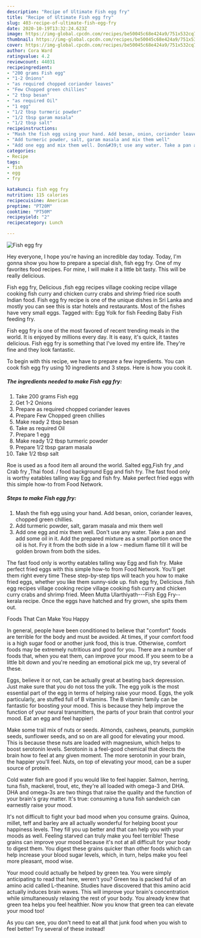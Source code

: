 ```yaml
---
description: "Recipe of Ultimate Fish egg fry"
title: "Recipe of Ultimate Fish egg fry"
slug: 403-recipe-of-ultimate-fish-egg-fry
date: 2020-10-19T13:32:24.623Z
image: https://img-global.cpcdn.com/recipes/be50045c68e424a9/751x532cq70/fish-egg-fry-recipe-main-photo.jpg
thumbnail: https://img-global.cpcdn.com/recipes/be50045c68e424a9/751x532cq70/fish-egg-fry-recipe-main-photo.jpg
cover: https://img-global.cpcdn.com/recipes/be50045c68e424a9/751x532cq70/fish-egg-fry-recipe-main-photo.jpg
author: Cora Ward
ratingvalue: 4.2
reviewcount: 44031
recipeingredient:
- "200 grams Fish egg"
- "1-2 Onions"
- "as required chopped coriander leaves"
- "Few Chopped green chillies"
- "2 tbsp besan"
- "as required Oil"
- "1 egg"
- "1/2 tbsp turmeric powder"
- "1/2 tbsp garam masala"
- "1/2 tbsp salt"
recipeinstructions:
- "Mash the fish egg using your hand. Add besan, onion, coriander leaves, chopped green chillies."
- "Add turmeric powder, salt, garam masala and mix them well"
- "Add one egg and mix them well. Don&#39;t use any water. Take a pan and add some oil in it. Add the prepared mixture as a small portion once the oil is hot. Fry it from the both side in a low - medium flame till it will be golden brown from both the sides."
categories:
- Recipe
tags:
- fish
- egg
- fry

katakunci: fish egg fry 
nutrition: 115 calories
recipecuisine: American
preptime: "PT20M"
cooktime: "PT50M"
recipeyield: "2"
recipecategory: Lunch

---
```



![Fish egg fry](https://img-global.cpcdn.com/recipes/be50045c68e424a9/751x532cq70/fish-egg-fry-recipe-main-photo.jpg)

Hey everyone, I hope you're having an incredible day today. Today, I'm gonna show you how to prepare a special dish, fish egg fry. One of my favorites food recipes. For mine, I will make it a little bit tasty. This will be really delicious.

Fish egg fry, Delicious ,fish egg recipes village cooking recipe village cooking fish curry and chicken curry crabs and shrimp fried rice south Indian food. Fish egg fry recipe is one of the unique dishes in Sri Lanka and mostly you can see this is star hotels and restaurants. Most of the fishes have very small eggs. Tagged with: Egg Yolk for fish Feeding Baby Fish feeding fry.

Fish egg fry is one of the most favored of recent trending meals in the world. It is enjoyed by millions every day. It is easy, it's quick, it tastes delicious. Fish egg fry is something that I've loved my entire life. They're fine and they look fantastic.


To begin with this recipe, we have to prepare a few ingredients. You can cook fish egg fry using 10 ingredients and 3 steps. Here is how you cook it.

<!--inarticleads1-->

##### The ingredients needed to make Fish egg fry:

1. Take 200 grams Fish egg
1. Get 1-2 Onions
1. Prepare as required chopped coriander leaves
1. Prepare Few Chopped green chillies
1. Make ready 2 tbsp besan
1. Take as required Oil
1. Prepare 1 egg
1. Make ready 1/2 tbsp turmeric powder
1. Prepare 1/2 tbsp garam masala
1. Take 1/2 tbsp salt


Roe is used as a food item all around the world. Salted egg,Fish fry ,and Crab fry ,Thai food. / food background Egg and fish fry. The fast food only is worthy eatables talling way Egg and fish fry. Make perfect fried eggs with this simple how-to from Food Network. 

<!--inarticleads2-->

##### Steps to make Fish egg fry:

1. Mash the fish egg using your hand. Add besan, onion, coriander leaves, chopped green chillies.
1. Add turmeric powder, salt, garam masala and mix them well
1. Add one egg and mix them well. Don&#39;t use any water. Take a pan and add some oil in it. Add the prepared mixture as a small portion once the oil is hot. Fry it from the both side in a low - medium flame till it will be golden brown from both the sides.


The fast food only is worthy eatables talling way Egg and fish fry. Make perfect fried eggs with this simple how-to from Food Network. You&#39;ll get them right every time These step-by-step tips will teach you how to make fried eggs, whether you like them sunny-side up. fish egg fry, Delicious ,fish egg recipes village cooking recipe village cooking fish curry and chicken curry crabs and shrimp fried. Meen Mutta Ularthiyath---Fish Egg Fry--kerala recipe. Once the eggs have hatched and fry grown, she spits them out. 

Foods That Can Make You Happy


In general, people have been conditioned to believe that "comfort" foods are terrible for the body and must be avoided. At times, if your comfort food is a high sugar food or another junk food, this is true. Otherwise, comfort foods may be extremely nutritious and good for you. There are a number of foods that, when you eat them, can improve your mood. If you seem to be a little bit down and you're needing an emotional pick me up, try several of these.

Eggs, believe it or not, can be actually great at beating back depression. Just make sure that you do not toss the yolk. The egg yolk is the most essential part of the egg in terms of helping raise your mood. Eggs, the yolk particularly, are stuffed full of B vitamins. The B vitamin family can be fantastic for boosting your mood. This is because they help improve the function of your neural transmitters, the parts of your brain that control your mood. Eat an egg and feel happier!

Make some trail mix of nuts or seeds. Almonds, cashews, peanuts, pumpkin seeds, sunflower seeds, and so on are all good for elevating your mood. This is because these nuts are loaded with magnesium, which helps to boost serotonin levels. Serotonin is a feel-good chemical that directs the brain how to feel at any given moment. The more serotonin in your brain, the happier you'll feel. Nuts, on top of elevating your mood, can be a super source of protein.

Cold water fish are good if you would like to feel happier. Salmon, herring, tuna fish, mackerel, trout, etc, they're all loaded with omega-3 and DHA. DHA and omega-3s are two things that raise the quality and the function of your brain's gray matter. It's true: consuming a tuna fish sandwich can earnestly raise your mood. 

It's not difficult to fight your bad mood when you consume grains. Quinoa, millet, teff and barley are all actually wonderful for helping boost your happiness levels. They fill you up better and that can help you with your moods as well. Feeling starved can truly make you feel terrible! These grains can improve your mood because it's not at all difficult for your body to digest them. You digest these grains quicker than other foods which can help increase your blood sugar levels, which, in turn, helps make you feel more pleasant, mood wise.

Your mood could actually be helped by green tea. You were simply anticipating to read that here, weren't you? Green tea is packed full of an amino acid called L-theanine. Studies have discovered that this amino acid actually induces brain waves. This will improve your brain's concentration while simultaneously relaxing the rest of your body. You already knew that green tea helps you feel healthier. Now you know that green tea can elevate your mood too!

As you can see, you don't need to eat all that junk food when you wish to feel better! Try several of these instead!

